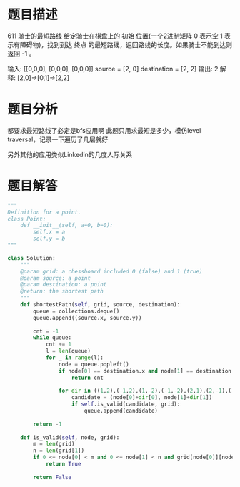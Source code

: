 # 题目描述
611 骑士的最短路线
给定骑士在棋盘上的 初始 位置(一个2进制矩阵 0 表示空 1 表示有障碍物)，找到到达 终点 的最短路线，返回路线的长度。如果骑士不能到达则返回 -1 。

输入:
[[0,0,0],
 [0,0,0],
 [0,0,0]]
source = [2, 0] destination = [2, 2] 
输出: 2
解释:
[2,0]->[0,1]->[2,2]

# 题目分析
都要求最短路线了必定是bfs应用啊
此题只用求最短是多少，模仿level traversal，记录一下遍历了几层就好

另外其他的应用类似Linkedin的几度人际关系

# 题目解答
```python
"""
Definition for a point.
class Point:
    def __init__(self, a=0, b=0):
        self.x = a
        self.y = b
"""

class Solution:
    """
    @param grid: a chessboard included 0 (false) and 1 (true)
    @param source: a point
    @param destination: a point
    @return: the shortest path 
    """
    def shortestPath(self, grid, source, destination):
        queue = collections.deque()
        queue.append((source.x, source.y))
        
        cnt = -1
        while queue:
            cnt += 1
            l = len(queue)
            for _ in range(l):
                node = queue.popleft()
                if node[0] == destination.x and node[1] == destination.y:
                    return cnt
                
                for dir in ((1,2),(-1,2),(1,-2),(-1,-2),(2,1),(2,-1),(-2,-1),(-2,1)):
                    candidate = (node[0]+dir[0], node[1]+dir[1])
                    if self.is_valid(candidate, grid):
                        queue.append(candidate)
        
        return -1
        
    def is_valid(self, node, grid):
        m = len(grid)
        n = len(grid[1])
        if 0 <= node[0] < m and 0 <= node[1] < n and grid[node[0]][node[1]] == 0:
            return True
        
        return False
```